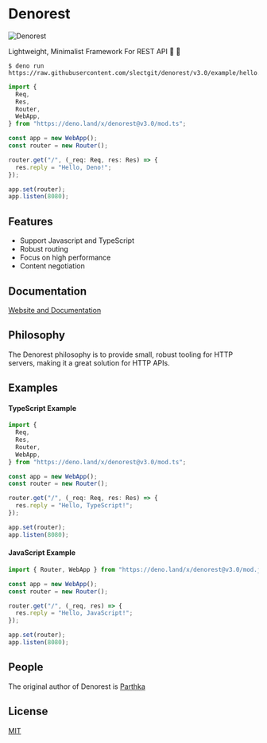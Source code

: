 # Denorest

![Denorest](https://raw.githubusercontent.com/slectgit/denorest-docs/master/denologo.png)

Lightweight, Minimalist Framework For REST API 🦕 🚀

```console
$ deno run https://raw.githubusercontent.com/slectgit/denorest/v3.0/example/hello.ts
```

```typescript
import {
  Req,
  Res,
  Router,
  WebApp,
} from "https://deno.land/x/denorest@v3.0/mod.ts";

const app = new WebApp();
const router = new Router();

router.get("/", (_req: Req, res: Res) => {
  res.reply = "Hello, Deno!";
});

app.set(router);
app.listen(8080);
```

## Features

- Support Javascript and TypeScript
- Robust routing
- Focus on high performance
- Content negotiation

## Documentation

[Website and Documentation](https://denorest.deno.dev/)

## Philosophy

The Denorest philosophy is to provide small, robust tooling for HTTP servers,
making it a great solution for HTTP APIs.

## Examples

#### TypeScript Example

```typescript
import {
  Req,
  Res,
  Router,
  WebApp,
} from "https://deno.land/x/denorest@v3.0/mod.ts";

const app = new WebApp();
const router = new Router();

router.get("/", (_req: Req, res: Res) => {
  res.reply = "Hello, TypeScript!";
});

app.set(router);
app.listen(8080);
```

#### JavaScript Example

```javascript
import { Router, WebApp } from "https://deno.land/x/denorest@v3.0/mod.js";

const app = new WebApp();
const router = new Router();

router.get("/", (_req, res) => {
  res.reply = "Hello, JavaScript!";
});

app.set(router);
app.listen(8080);
```

## People

The original author of Denorest is [Parthka](https://github.com/meparthka)

## License

[MIT](https://github.com/slectgit/denorest/blob/main/LICENSE)
